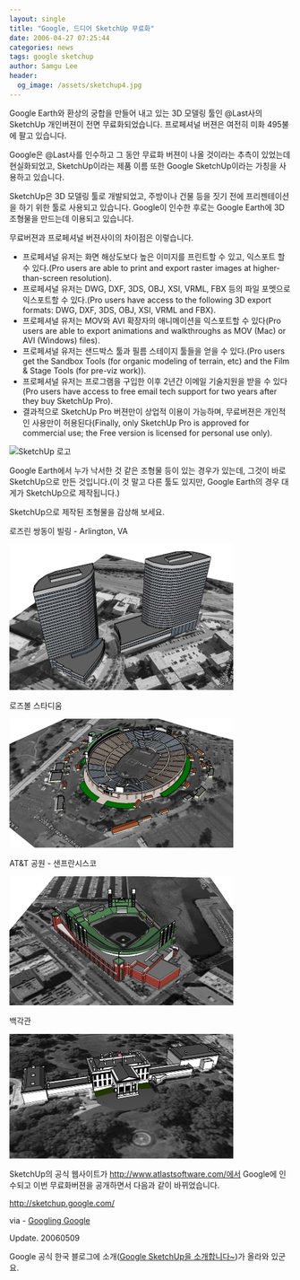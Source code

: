 ```yaml
---
layout: single
title: "Google, 드디어 SketchUp 무료화"
date: 2006-04-27 07:25:44
categories: news
tags: google sketchup
author: Samgu Lee
header:
  og_image: /assets/sketchup4.jpg
---
```


Google Earth와 환상의 궁합을 만들어 내고 있는 3D 모델링 툴인 @Last사의 SketchUp 개인버젼이 전면 무료화되었습니다. 프로페셔널 버젼은 여전히 미화 495불에 팔고 있습니다.

Google은 @Last사를 인수하고 그 동안 무료화 버젼이 나올 것이라는 추측이 있었는데 현실화되었고, SketchUp이라는 제품 이름 또한 Google SketchUp이라는 가칭을 사용하고 있습니다.

SketchUp은 3D 모델링 툴로 개발되었고, 주방이나 건물 등을 짓기 전에 프리젠테이션을 하기 위한 툴로 사용되고 있습니다. Google이 인수한 후로는 Google Earth에 3D 조형물을 만드는데 이용되고 있습니다.

무료버젼과 프로페셔널 버젼사이의 차이점은 이렇습니다.

- 프로페셔널 유저는 화면 해상도보다 높은 이미지를 프린트할 수 있고, 익스포트 할 수 있다.(Pro users are able to print and export raster images at higher-than-screen resolution).
- 프로페셔널 유저는 DWG, DXF, 3DS, OBJ, XSI, VRML, FBX 등의 파일 포멧으로 익스포트할 수 있다.(Pro users have access to the following 3D export formats: DWG, DXF, 3DS, OBJ, XSI, VRML and FBX).
- 프로페셔널 유저는 MOV와 AVI 확장자의 애니메이션을 익스포트할 수 있다(Pro users are able to export animations and walkthroughs as MOV (Mac) or AVI (Windows) files).
- 프로페셔널 유저는 샌드박스 툴과 필름 스테이지 툴들을 얻을 수 있다.(Pro users get the Sandbox Tools (for organic modeling of terrain, etc) and the Film & Stage Tools (for pre-viz work)).
- 프로페셔널 유저는 프로그램을 구입한 이후 2년간 이메일 기술지원을 받을 수 있다(Pro users have access to free email tech support for two years after they buy SketchUp Pro).
- 결과적으로 SketchUp Pro 버젼만이 상업적 이용이 가능하며, 무료버젼은 개인적인 사용만이 허용된다(Finally, only SketchUp Pro is approved for commercial use; the Free version is licensed for personal use only).

![SketchUp 로고](https://www.sketchup.com/themes/sketchup_www_terra/images/SketchUp-Horizontal-RGB.svg)

Google Earth에서 누가 낙서한 것 같은 조형물 등이 있는 경우가 있는데, 그것이 바로 SketchUp으로 만든 것입니다.(이 것 말고 다른 툴도 있지만, Google Earth의 경우 대게가 SketchUp으로 제작됩니다.)

SketchUp으로 제작된 조형물을 감상해 보세요.

로즈린 쌍동이 빌링 - Arlington, VA

![Rosslyn Twin Towers - Arlington, VA](/assets/sketchup1.jpg)

로즈볼 스타디움

![Rose Bowl Stadium](/assets/sketchup2.jpg)

AT&T 공원 - 샌프란시스코

![AT&T Park - San Francisco](/assets/sketchup3.jpg)

백각관

![The White House](/assets/sketchup4.jpg)

SketchUp의 공식 웹사이트가 http://www.atlastsoftware.com/에서 Google에 인수되고 이번 무료화버젼을 공개하면서 다음과 같이 바뀌었습니다.

http://sketchup.google.com/

via - [Googling Google](http://blogs.zdnet.com/Google/?p=175)

Update. 20060509

Google 공식 한국 블로그에 소개([Google SketchUp을 소개합니다~](http://googlekoreablog.blogspot.com/2006/05/google-sketchup.html))가 올라와 있군요.
